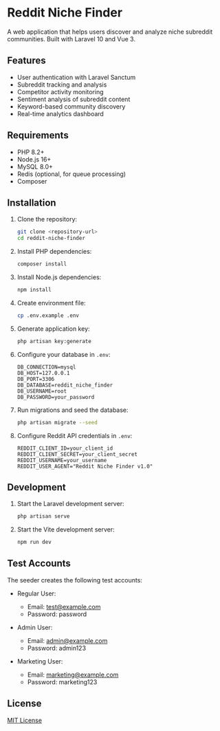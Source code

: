 # Reddit Niche Finder

A web application that helps users discover and analyze niche subreddit communities. Built with Laravel 10 and Vue 3.

## Features

- User authentication with Laravel Sanctum
- Subreddit tracking and analysis
- Competitor activity monitoring
- Sentiment analysis of subreddit content
- Keyword-based community discovery
- Real-time analytics dashboard

## Requirements

- PHP 8.2+
- Node.js 16+
- MySQL 8.0+
- Redis (optional, for queue processing)
- Composer

## Installation

1. Clone the repository:
   ```bash
   git clone <repository-url>
   cd reddit-niche-finder
   ```

2. Install PHP dependencies:
   ```bash
   composer install
   ```

3. Install Node.js dependencies:
   ```bash
   npm install
   ```

4. Create environment file:
   ```bash
   cp .env.example .env
   ```

5. Generate application key:
   ```bash
   php artisan key:generate
   ```

6. Configure your database in `.env`:
   ```env
   DB_CONNECTION=mysql
   DB_HOST=127.0.0.1
   DB_PORT=3306
   DB_DATABASE=reddit_niche_finder
   DB_USERNAME=root
   DB_PASSWORD=your_password
   ```

7. Run migrations and seed the database:
   ```bash
   php artisan migrate --seed
   ```

8. Configure Reddit API credentials in `.env`:
   ```env
   REDDIT_CLIENT_ID=your_client_id
   REDDIT_CLIENT_SECRET=your_client_secret
   REDDIT_USERNAME=your_username
   REDDIT_USER_AGENT="Reddit Niche Finder v1.0"
   ```

## Development

1. Start the Laravel development server:
   ```bash
   php artisan serve
   ```

2. Start the Vite development server:
   ```bash
   npm run dev
   ```

## Test Accounts

The seeder creates the following test accounts:

- Regular User:
  - Email: test@example.com
  - Password: password

- Admin User:
  - Email: admin@example.com
  - Password: admin123

- Marketing User:
  - Email: marketing@example.com
  - Password: marketing123

## License

[MIT License](LICENSE.md)
